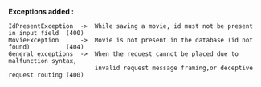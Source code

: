 
<b> Exceptions added : </b>
    
    IdPresentException  ->  While saving a movie, id must not be present in input field  (400)
    MovieException      ->  Movie is not present in the database (id not found)          (404)
    General exceptions  ->  When the request cannot be placed due to malfunction syntax, 
                            invalid request message framing,or deceptive request routing (400)
    
